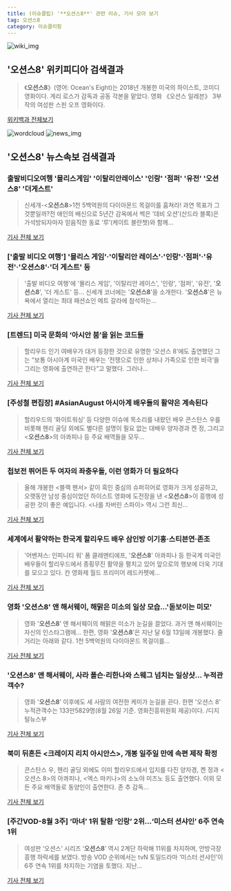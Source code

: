```yaml
---
title: (이슈클립) '**오션스8**' 관련 이슈, 기사 모아 보기
tag: 오션스8
category: 이슈클리핑
---
```

![wiki_img](https://user-images.githubusercontent.com/42597476/44503234-41136a80-a6d0-11e8-9071-6fc6418eafe4.png)
## **'**오션스8**'** 위키피디아 검색결과
>《**오션스8**》(영어: Ocean's Eight)는 2018년 개봉한 미국의 하이스트, 코미디 영화이다. 게리 로스가 감독과 공동 각본을 맡았다. 영화 《오션스 일레븐》 3부작의 여성판 스핀 오프 영화이다.

<a href="https://ko.wikipedia.org/wiki/오션스8" target="_blank">위키백과 전체보기</a>

![wordcloud](https://s3.ap-northeast-2.amazonaws.com/lyrics101-wordcloud/2018-09-02-1535862556.png)
![news_img](https://user-images.githubusercontent.com/42597476/44507050-1206f400-a6e4-11e8-8d98-7ffbfebb353f.png)
## **'**오션스8**'** 뉴스속보 검색결과
### 출발비디오여행 '몰리스게임' '이탈리안레이스' '인랑' '점퍼' '유전' '**오션스8**' '더게스트'

>신세개-<**오션스8**>1천 5백억원의 다이아몬드 목걸이를 훔쳐라! 과연 목표가 그것뿐일까?전 애인의 배신으로 5년간 감옥에서 썩은 ‘데비 오션’(산드라 블록)은 가석방되자마자 믿음직한 동료 ‘루’(케이트 블란쳇)와 함께...

<a href="http://www.kookje.co.kr/news2011/asp/newsbody.asp?code=0500&key=20180902.99099014975" target="_blank">기사 전체 보기</a>

### ['출발 비디오 여행'] '몰리스 게임'·'이탈리안 레이스'·'인랑'·'점퍼'·'유전'·'**오션스8**'·'더 게스트' 등

>'출발 비디오 여행'에 '몰리스 게임', '이탈리안 레이스', '인랑', '점퍼', '유전', '**오션스8**', '더 게스트' 등... 신세개 코너에는 '**오션스8**'을 소개한다. '**오션스8**'은 뉴욕에서 열리는 최대 패션쇼인 메트 갈라에 참석하는...

<a href="http://www.starseoultv.com/news/articleView.html?idxno=505961" target="_blank">기사 전체 보기</a>

### [트렌드] 미국 문화의 ‘아시안 붐’을 읽는 코드들

>할리우드 인기 여배우가 대거 등장한 것으로 유명한 ‘오션스 8’에도 출연했던 그는 “보통 아시아계 미국인 배우는 ‘전쟁으로 인한 상처나 가족으로 인한 비극’을 그리는 영화에 출연하곤 한다”고 말했다. 그러나...

<a href="http://weekly.chosun.com/client/news/viw.asp?nNewsNumb=002523100008&ctcd=C09" target="_blank">기사 전체 보기</a>

### [주성철 편집장] #AsianAugust 아시아계 배우들의 활약은 계속된다

>할리우드의 ‘화이트워싱’ 등 다양한 이슈에 목소리를 내왔던 배우 콘스탄스 우를 비롯해 헨리 골딩 외에도 별다른 설명이 필요 없는 대배우 양자경과 켄 정, 그리고 <**오션스8**>의 아콰피나 등 주요 배역들을 모두...

<a href="http://www.cine21.com/news/view/?mag_id=91072" target="_blank">기사 전체 보기</a>

### 첩보전 뛰어든 두 여자의 좌충우돌, 이런 영화가 더 필요하다

>올해 개봉한 <블랙 팬서> 같이 흑인 중심의 슈퍼히어로 영화가 크게 성공하고, 오랫동안 남성 중심이었던 하이스트 영화에 도전장을 낸 <**오션스8**>이 흥행에 성공한 것이 좋은 예입니다. <나를 차버린 스파이> 역시 그런 최신...

<a href="http://www.ohmynews.com/NWS_Web/View/at_pg.aspx?CNTN_CD=A0002467806&CMPT_CD=P0010&utm_source=naver&utm_medium=newsearch&utm_campaign=naver_news" target="_blank">기사 전체 보기</a>

### 세계에서 활약하는 한국계 할리우드 배우 삼인방 이기홍·스티븐연·존조

>'어벤져스: 인피니티 워' 폼 클레멘티에프, '**오션스8**' 아콰피나 등 한국계 미국인 배우들이 할리우드에서 종횡무진 활약을 펼치고 있어 앞으로의 행보에 더욱 기대를 모으고 있다.   칸 영화제 월드 프리미어 레드카펫에...

<a href="http://www.interview365.com/news/articleView.html?idxno=81538" target="_blank">기사 전체 보기</a>

### 영화 '**오션스8**' 앤 해서웨이, 해맑은 미소의 일상 모습…'돋보이는 미모'

>영화 '**오션스8**' 앤 해서웨이의 해맑은 미소가 눈길을 끌었다. 과거 앤 해서웨이는 자신의 인스타그램에... 한편, 영화 '**오션스8**'은 지난 달 6월 13일에 개봉했다. 줄거리는 아래와 같다. 1천 5백억원의 다이아몬드 목걸이를...

<a href="http://www.topstarnews.net/news/articleView.html?idxno=471118" target="_blank">기사 전체 보기</a>

### '**오션스8**' 앤 해서웨이, 사라 폴슨·리한나와 스웨그 넘치는 일상샷… 누적관객수?

>영화 '**오션스8**' 이후에도 세 사람의 여전한 케미가 눈길을 끈다.  한편 '오션스 8' 누적관객수는 133만5829명(8월 26일 기준. 영화진흥위원회 제공)이다.   /디지털뉴스부

<a href="http://www.kyeongin.com/main/view.php?key=20180826001557514" target="_blank">기사 전체 보기</a>

### 북미 뒤흔든 <크레이지 리치 아시안스>, 개봉 일주일 만에 속편 제작 확정

>콘스탄스 우, 헨리 골딩 외에도 이미 할리우드에서 입지를 다진 양자경, 켄 정과 <오션스 8>의 아콰피나, <엑스 마키나>의 소노야 미즈노 등도 출연했다. 이외 모든 주요 배역들로 동양인이 출연한다. 존 추 감독...

<a href="http://www.cine21.com/news/view/?mag_id=91005" target="_blank">기사 전체 보기</a>

### [주간VOD-8월 3주] ‘마녀’ 1위 탈환 ‘인랑’ 2위…‘미스터 션샤인’ 6주 연속 1위

>여성판 ‘오션스’ 시리즈 ‘**오션스8**’ 역시 2계단 하락해 11위를 차지하며, 안방극장 흥행 하락세를 보였다. 방송 VOD 순위에서는 tvN 토일드라마 ‘미스터 션샤인’이 6주 연속 1위를 차지하는 기염을 토했다. 지난...

<a href="http://www.lawissue.co.kr/view.php?ud=201808231818579349204ead0791_12" target="_blank">기사 전체 보기</a>


